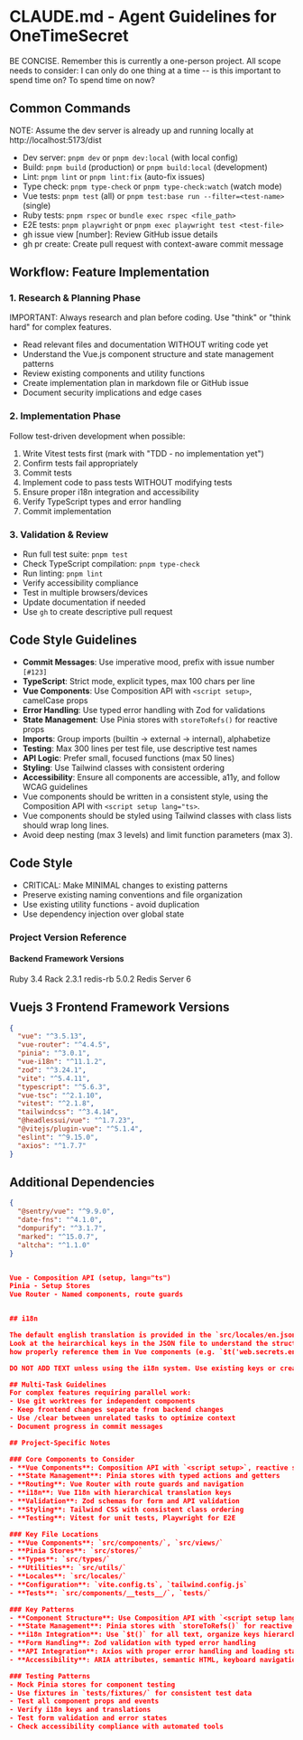 # CLAUDE.md - Agent Guidelines for OneTimeSecret

BE CONCISE. Remember this is currently a one-person project. All scope needs to consider: I can only do one thing at a time -- is this important to spend time on? To spend time on now?

## Common Commands

NOTE: Assume the dev server is already up and running locally at http://localhost:5173/dist

- Dev server: `pnpm dev` or `pnpm dev:local` (with local config)
- Build: `pnpm build` (production) or `pnpm build:local` (development)
- Lint: `pnpm lint` or `pnpm lint:fix` (auto-fix issues)
- Type check: `pnpm type-check` or `pnpm type-check:watch` (watch mode)
- Vue tests: `pnpm test` (all) or `pnpm test:base run --filter=<test-name>` (single)
- Ruby tests: `pnpm rspec` or `bundle exec rspec <file_path>`
- E2E tests: `pnpm playwright` or `pnpm exec playwright test <test-file>`
- gh issue view [number]: Review GitHub issue details
- gh pr create: Create pull request with context-aware commit message

## Workflow: Feature Implementation

### 1. Research & Planning Phase
IMPORTANT: Always research and plan before coding. Use "think" or "think hard" for complex features.

- Read relevant files and documentation WITHOUT writing code yet
- Understand the Vue.js component structure and state management patterns
- Review existing components and utility functions
- Create implementation plan in markdown file or GitHub issue
- Document security implications and edge cases

### 2. Implementation Phase
Follow test-driven development when possible:

1. Write Vitest tests first (mark with "TDD - no implementation yet")
2. Confirm tests fail appropriately
3. Commit tests
4. Implement code to pass tests WITHOUT modifying tests
5. Ensure proper i18n integration and accessibility
6. Verify TypeScript types and error handling
7. Commit implementation

### 3. Validation & Review
- Run full test suite: `pnpm test`
- Check TypeScript compilation: `pnpm type-check`
- Run linting: `pnpm lint`
- Verify accessibility compliance
- Test in multiple browsers/devices
- Update documentation if needed
- Use `gh` to create descriptive pull request

## Code Style Guidelines
- **Commit Messages**: Use imperative mood, prefix with issue number `[#123]`
- **TypeScript**: Strict mode, explicit types, max 100 chars per line
- **Vue Components**: Use Composition API with `<script setup>`, camelCase props
- **Error Handling**: Use typed error handling with Zod for validations
- **State Management**: Use Pinia stores with `storeToRefs()` for reactive props
- **Imports**: Group imports (builtin → external → internal), alphabetize
- **Testing**: Max 300 lines per test file, use descriptive test names
- **API Logic**: Prefer small, focused functions (max 50 lines)
- **Styling**: Use Tailwind classes with consistent ordering
- **Accessibility**: Ensure all components are accessible, a11y, and follow WCAG guidelines
- Vue components should be written in a consistent style, using the Composition API with `<script setup lang="ts>`.
- Vue components should be styled using Tailwind classes with class lists should wrap long lines.
- Avoid deep nesting (max 3 levels) and limit function parameters (max 3).

## Code Style
- CRITICAL: Make MINIMAL changes to existing patterns
- Preserve existing naming conventions and file organization
- Use existing utility functions - avoid duplication
- Use dependency injection over global state

### Project Version Reference

#### Backend Framework Versions

Ruby 3.4
Rack 2.3.1
redis-rb 5.0.2
Redis Server 6

## Vuejs 3 Frontend Framework Versions
```json
{
  "vue": "^3.5.13",
  "vue-router": "^4.4.5",
  "pinia": "^3.0.1",
  "vue-i18n": "^11.1.2",
  "zod": "^3.24.1",
  "vite": "^5.4.11",
  "typescript": "^5.6.3",
  "vue-tsc": "^2.1.10",
  "vitest": "^2.1.8",
  "tailwindcss": "^3.4.14",
  "@headlessui/vue": "^1.7.23",
  "@vitejs/plugin-vue": "^5.1.4",
  "eslint": "^9.15.0",
  "axios": "^1.7.7"
}
```

## Additional Dependencies
```json
{
  "@sentry/vue": "^9.9.0",
  "date-fns": "^4.1.0",
  "dompurify": "^3.1.7",
  "marked": "^15.0.7",
  "altcha": "^1.1.0"
}


Vue - Composition API (setup, lang="ts")
Pinia - Setup Stores
Vue Router - Named components, route guards


## i18n

The default english translation is provided in the `src/locales/en.json` file.
Look at the heirarchical keys in the JSON file to understand the structure and
how properly reference them in Vue components (e.g. `$t('web.secrets.enterPassphrase')`).

DO NOT ADD TEXT unless using the i18n system. Use existing keys or create new ones.

## Multi-Task Guidelines
For complex features requiring parallel work:
- Use git worktrees for independent components
- Keep frontend changes separate from backend changes
- Use /clear between unrelated tasks to optimize context
- Document progress in commit messages

## Project-Specific Notes

### Core Components to Consider
- **Vue Components**: Composition API with `<script setup>`, reactive state management
- **State Management**: Pinia stores with typed actions and getters
- **Routing**: Vue Router with route guards and navigation
- **i18n**: Vue I18n with hierarchical translation keys
- **Validation**: Zod schemas for form and API validation
- **Styling**: Tailwind CSS with consistent class ordering
- **Testing**: Vitest for unit tests, Playwright for E2E

### Key File Locations
- **Vue Components**: `src/components/`, `src/views/`
- **Pinia Stores**: `src/stores/`
- **Types**: `src/types/`
- **Utilities**: `src/utils/`
- **Locales**: `src/locales/`
- **Configuration**: `vite.config.ts`, `tailwind.config.js`
- **Tests**: `src/components/__tests__/`, `tests/`

### Key Patterns
- **Component Structure**: Use Composition API with `<script setup lang="ts">`
- **State Management**: Pinia stores with `storeToRefs()` for reactive props
- **i18n Integration**: Use `$t()` for all text, organize keys hierarchically
- **Form Handling**: Zod validation with typed error handling
- **API Integration**: Axios with proper error handling and loading states
- **Accessibility**: ARIA attributes, semantic HTML, keyboard navigation

### Testing Patterns
- Mock Pinia stores for component testing
- Use fixtures in `tests/fixtures/` for consistent test data
- Test all component props and events
- Verify i18n keys and translations
- Test form validation and error states
- Check accessibility compliance with automated tools
